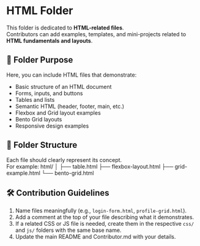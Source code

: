 # HTML Folder

This folder is dedicated to **HTML-related files**.  
Contributors can add examples, templates, and mini-projects related to **HTML fundamentals and layouts**.

## 🧱 Folder Purpose
Here, you can include HTML files that demonstrate:
- Basic structure of an HTML document
- Forms, inputs, and buttons
- Tables and lists
- Semantic HTML (header, footer, main, etc.)
- Flexbox and Grid layout examples
- Bento Grid layouts
- Responsive design examples

## 🧩 Folder Structure
Each file should clearly represent its concept.  
For example:
html/
│
├── table.html
├── flexbox-layout.html
├── grid-example.html
└── bento-grid.html

## 🛠️ Contribution Guidelines
1. Name files meaningfully (e.g., `login-form.html`, `profile-grid.html`).
2. Add a comment at the top of your file describing what it demonstrates.
3. If a related CSS or JS file is needed, create them in the respective `css/` and `js/` folders with the same base name.
4. Update the main README and Contributor.md with your details.
